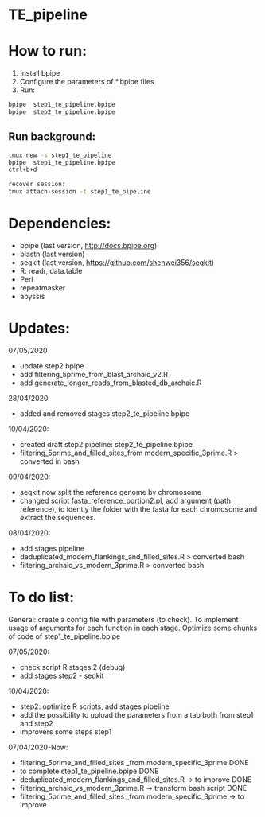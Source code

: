 # TE_pipeline
 
# How to run:
1) Install bpipe
2) Configure the parameters of *.bpipe files 
3) Run:

```bash
bpipe  step1_te_pipeline.bpipe
bpipe  step2_te_pipeline.bpipe
```
## Run background:
```bash
tmux new -s step1_te_pipeline
bpipe  step1_te_pipeline.bpipe
ctrl+b+d

recover session:
tmux attach-session -t step1_te_pipeline
```

# Dependencies:
- bpipe (last version, http://docs.bpipe.org)
- blastn (last version)
- seqkit (last version, https://github.com/shenwei356/seqkit)
- R: readr, data.table
- Perl
- repeatmasker
- abyssis

# Updates:
07/05/2020
- update step2 bpipe
- add filtering_5prime_from_blast_archaic_v2.R
- add generate_longer_reads_from_blasted_db_archaic.R

28/04/2020
- added and removed stages step2_te_pipeline.bpipe

10/04/2020:
- created draft step2 pipeline: step2_te_pipeline.bpipe
- filtering_5prime_and_filled_sites_from modern_specific_3prime.R > converted in bash 

09/04/2020:
- seqkit now split the reference genome by chromosome
- changed script fasta_reference_portion2.pl, add argument (path reference), to identiy the folder with the fasta for each chromosome and extract the sequences. 

08/04/2020: 
- add stages pipeline
- deduplicated_modern_flankings_and_filled_sites.R > converted bash 
- filtering_archaic_vs_modern_3prime.R >  converted bash 

# To do list:
General: create a config file with parameters (to check). To implement usage of arguments for each function in each stage. Optimize some chunks of code of step1_te_pipeline.bpipe

07/05/2020:
- check script R stages 2 (debug)
- add stages step2 - seqkit 

10/04/2020:
- step2: optimize R scripts, add stages pipeline
- add the possibility to upload the parameters from a tab both from step1 and step2
- improvers some steps step1

07/04/2020-Now: 
- filtering_5prime_and_filled_sites _from modern_specific_3prime  DONE
- to complete step1_te_pipeline.bpipe DONE 
- deduplicated_modern_flankings_and_filled_sites.R -> to improve DONE
- filtering_archaic_vs_modern_3prime.R  -> transform bash script DONE
- filtering_5prime_and_filled_sites _from modern_specific_3prime  -> to improve
